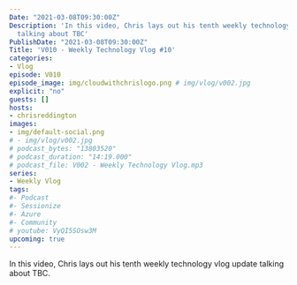 ```yaml
---
Date: "2021-03-08T09:30:00Z"
Description: 'In this video, Chris lays out his tenth weekly technology vlog update
  talking about TBC'
PublishDate: "2021-03-08T09:30:00Z"
Title: 'V010 - Weekly Technology Vlog #10'
categories:
- Vlog
episode: V010
episode_image: img/cloudwithchrislogo.png # img/vlog/v002.jpg
explicit: "no"
guests: []
hosts:
- chrisreddington
images:
- img/default-social.png
# - img/vlog/v002.jpg
# podcast_bytes: "13803520"
# podcast_duration: "14:19.000"
# podcast_file: V002 - Weekly Technology Vlog.mp3
series:
- Weekly Vlog
tags:
#- Podcast
#- Sessionize
#- Azure
#- Community
# youtube: VyQI5SOsw3M
upcoming: true
---
```

In this video, Chris lays out his tenth weekly technology vlog update talking about TBC.